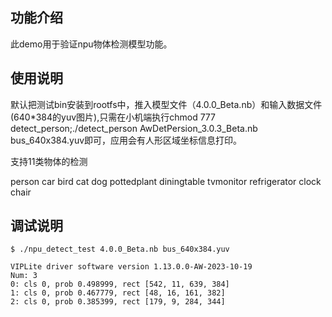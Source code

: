 ## 功能介绍
此demo用于验证npu物体检测模型功能。

## 使用说明
默认把测试bin安装到rootfs中，推入模型文件（4.0.0_Beta.nb）和输入数据文件(640*384的yuv图片),只需在小机端执行chmod 777 detect_person;./detect_person AwDetPersion_3.0.3_Beta.nb bus_640x384.yuv即可，应用会有人形区域坐标信息打印。

支持11类物体的检测

person
car
bird
cat
dog
pottedplant
diningtable
tvmonitor
refrigerator
clock
chair

## 调试说明

```shell
$ ./npu_detect_test 4.0.0_Beta.nb bus_640x384.yuv

VIPLite driver software version 1.13.0.0-AW-2023-10-19
Num: 3
0: cls 0, prob 0.498999, rect [542, 11, 639, 384]
1: cls 0, prob 0.467779, rect [48, 16, 161, 382]
2: cls 0, prob 0.385399, rect [179, 9, 284, 344]
```

